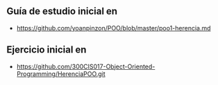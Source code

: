 ## Guía de estudio inicial en 
* https://github.com/yoanpinzon/POO/blob/master/poo1-herencia.md

## Ejercicio inicial en 
* https://github.com/300CIS017-Object-Oriented-Programming/HerenciaPOO.git
